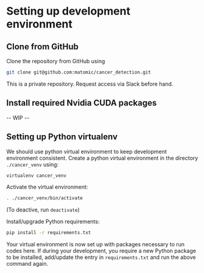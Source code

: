 # Setting up development environment
## Clone from GitHub
Clone the repository from GitHub using
```sh
git clone git@github.com:matomic/cancer_detection.git
```
This is a private repository.
Request access via Slack before hand.

## Install required Nvidia CUDA packages
-- WIP --

## Setting up Python virtualenv
We should use python virtual environment to keep development environment consistent.
Create a python virtual environment in the directory `./cancer_venv` using:
```sh
virtualenv cancer_venv
```
Activate the virtual environment:
```sh
. ./cancer_venv/bin/activate
```
(To deactive, run `deactivate`)

Install/upgrade Python requirements:
```sh
pip install -r requirements.txt
```
Your virtual environment is now set up with packages necessary to run codes here.
If during your development, you require a new Python package to be installed,
add/update the entry in `requirements.txt` and run the above command again.
